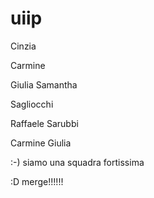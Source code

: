 # uiip
Cinzia







Carmine

Giulia
Samantha

Sagliocchi






Raffaele Sarubbi

Carmine
Giulia





















:-) siamo una squadra fortissima





















































































































































































































































































































































































:D merge!!!!!!



